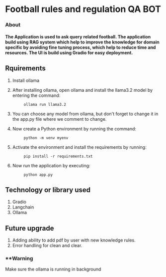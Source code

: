 # Football rules and regulation QA BOT 

### About
#### The Application is used to ask query related football. The application build using RAG system which help to improve the knowledge for domain specific by avoiding fine tuning process, which help to reduce time and resources. The UI is build using Gradio for easy deployment.


## Rquirements 

1. Install ollama
2. After installing ollama, open ollama and install the llama3.2 model by entering the command:

            ollama run llama3.2

3. You can choose any model from ollama, but don't forget to change it in the app.py file where we comment to change.

4. Now create a Python environment by running the command:

            python -m venv myenv

5. Activate the environment and install the requirements by running:

            pip install -r requirements.txt

6. Now run the application by executing:

            python app.py



## Technology or library used

1. Gradio
2. Langchain
3. Ollama

## Future upgrade

1. Adding ability to add pdf by user with new knowledge rules.
2. Error handling for clean and clear.


### **Warning 

Make sure the ollama is running in background 